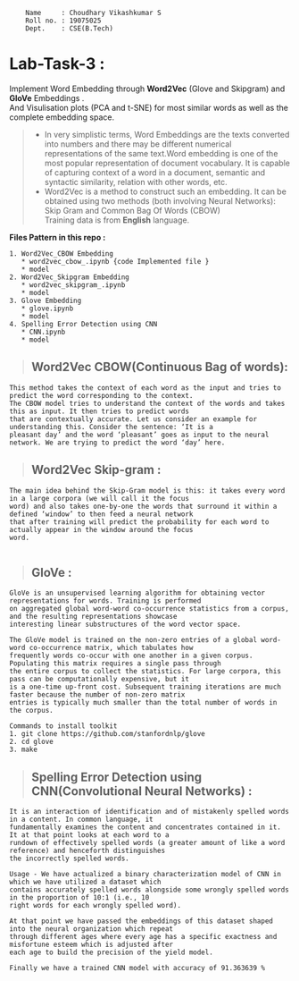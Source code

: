 ``` 
    Name     : Choudhary Vikashkumar S
    Roll no. : 19075025
    Dept.    : CSE(B.Tech)
```


# **Lab-Task-3** :
Implement Word Embedding through **Word2Vec** (Glove and Skipgram) and **GloVe** Embeddings .<br>
And Visulisation plots (PCA and t-SNE) for most similar words as well as the complete embedding space.

>* In very simplistic terms, Word Embeddings are the texts converted into numbers and there may be different numerical representations of the same text.Word embedding is one of the most popular representation of document vocabulary. It is capable of capturing context of a word in a document, semantic and syntactic similarity, relation with other words, etc.
>* Word2Vec is a method to construct such an embedding. It can be obtained using two methods (both involving Neural Networks): Skip Gram and Common Bag Of Words (CBOW)
<br>Training data is from **English** language.<br>

**Files Pattern in this repo :**
```
1. Word2Vec_CBOW Embedding
   * word2vec_cbow_.ipynb {code Implemented file }
   * model 
2. Word2Vec_Skipgram Embedding
   * word2vec_skipgram_.ipynb
   * model
3. Glove Embedding 
   * glove.ipynb
   * model
4. Spelling Error Detection using CNN
   * CNN.ipynb
   * model
```
> ##  Word2Vec CBOW(Continuous Bag of words):
```
This method takes the context of each word as the input and tries to predict the word corresponding to the context.
The CBOW model tries to understand the context of the words and takes this as input. It then tries to predict words 
that are contextually accurate. Let us consider an example for understanding this. Consider the sentence: ‘It is a 
pleasant day’ and the word ‘pleasant’ goes as input to the neural network. We are trying to predict the word ‘day’ here.

```

> ## Word2Vec Skip-gram :
```
The main idea behind the Skip-Gram model is this: it takes every word in a large corpora (we will call it the focus 
word) and also takes one-by-one the words that surround it within a defined ‘window’ to then feed a neural network 
that after training will predict the probability for each word to actually appear in the window around the focus 
word.


```


> ## GloVe :
```
GloVe is an unsupervised learning algorithm for obtaining vector representations for words. Training is performed 
on aggregated global word-word co-occurrence statistics from a corpus, and the resulting representations showcase 
interesting linear substructures of the word vector space. 

The GloVe model is trained on the non-zero entries of a global word-word co-occurrence matrix, which tabulates how 
frequently words co-occur with one another in a given corpus. Populating this matrix requires a single pass through 
the entire corpus to collect the statistics. For large corpora, this pass can be computationally expensive, but it
is a one-time up-front cost. Subsequent training iterations are much faster because the number of non-zero matrix 
entries is typically much smaller than the total number of words in the corpus. 

Commands to install toolkit
1. git clone https://github.com/stanfordnlp/glove
2. cd glove
3. make
```
> ## Spelling Error Detection using CNN(Convolutional Neural Networks) :
```
It is an interaction of identification and of mistakenly spelled words in a content. In common language, it 
fundamentally examines the content and concentrates contained in it. It at that point looks at each word to a 
rundown of effectively spelled words (a greater amount of like a word reference) and henceforth distinguishes
the incorrectly spelled words.

Usage - We have actualized a binary characterization model of CNN in which we have utilized a dataset which 
contains accurately spelled words alongside some wrongly spelled words in the proportion of 10:1 (i.e., 10 
right words for each wrongly spelled word).

At that point we have passed the embeddings of this dataset shaped into the neural organization which repeat 
through different ages where every age has a specific exactness and misfortune esteem which is adjusted after 
each age to build the precision of the yield model.

Finally we have a trained CNN model with accuracy of 91.363639 %
```
